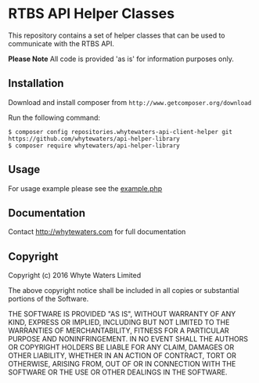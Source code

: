 # RTBS API Helper Classes

This repository contains a set of helper classes that can be used to communicate with the RTBS API.

**Please Note**
All code is provided 'as is' for information purposes only.

## Installation

Download and install composer from `http://www.getcomposer.org/download`

Run the following command:
```
$ composer config repositories.whytewaters-api-client-helper git https://github.com/whytewaters/api-helper-library
$ composer require whytewaters/api-helper-library
```

## Usage

For usage example please see the [example.php](https://github.com/whytewaters/api-helper-library/master/example.php)

## Documentation

Contact http://whytewaters.com for full documentation

## Copyright

 Copyright (c) 2016 Whyte Waters Limited

 The above copyright notice shall be
 included in all copies or substantial portions of the Software.

 THE SOFTWARE IS PROVIDED "AS IS", WITHOUT WARRANTY OF ANY KIND,
 EXPRESS OR IMPLIED, INCLUDING BUT NOT LIMITED TO THE WARRANTIES
 OF MERCHANTABILITY, FITNESS FOR A PARTICULAR PURPOSE AND
 NONINFRINGEMENT. IN NO EVENT SHALL THE AUTHORS OR COPYRIGHT
 HOLDERS BE LIABLE FOR ANY CLAIM, DAMAGES OR OTHER LIABILITY,
 WHETHER IN AN ACTION OF CONTRACT, TORT OR OTHERWISE, ARISING
 FROM, OUT OF OR IN CONNECTION WITH THE SOFTWARE OR THE USE OR
 OTHER DEALINGS IN THE SOFTWARE.